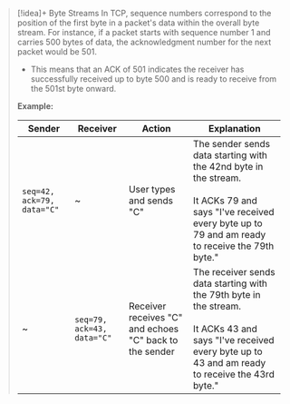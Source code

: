 
> [!idea]+ Byte Streams
> In TCP, sequence numbers correspond to the position of the first byte in a packet's data within the overall byte stream. For instance, if a packet starts with sequence number 1 and carries 500 bytes of data, the acknowledgment number for the next packet would be 501.
> - This means that an ACK of 501 indicates the receiver has successfully received up to byte 500 and is ready to receive from the 501st byte onward.
> 
> **Example:**
>
> | **Sender**                 | **Receiver**               | **Action**                                              | **Explanation**                                                                                                                                                         |
> | -------------------------- | -------------------------- | ------------------------------------------------------- | ----------------------------------------------------------------------------------------------------------------------------------------------------------------------- |
> | `seq=42, ack=79, data="C"` | ~                          | User types and sends "C"                                | The sender sends data starting with the 42nd byte in the stream.<br><br>It ACKs 79 and says "I've received every byte up to 79 and am ready to receive the 79th byte."    |
> | ~                          | `seq=79, ack=43, data="C"` | Receiver receives "C" and echoes "C" back to the sender | The receiver sends data starting with the 79th byte in the stream.<br><br>It ACKs 43 and says "I've received every byte up to 43 and am ready to receive the 43rd byte." |

